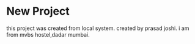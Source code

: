 # New Project

this project was created from local system.
created by prasad joshi.
i am from mvbs hostel,dadar mumbai.